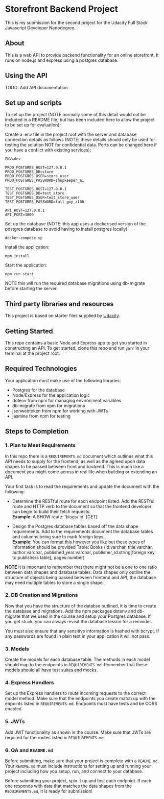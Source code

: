 # Storefront Backend Project

This is my submission for the second project for the Udacity Full Stack Javascript Developer Nanodegree.

## About

This is a web API to provide backend functionality for an online storefront. It runs on node.js and express using a postgres database.

## Using the API

TODO: Add API documentation

## Set up and scripts

To set up the project (NOTE normally some of this detail would not be included in a README file, but has been included here to allow the project to be set up for evaluation):

Create a .env file in the project root with the server and database connection details as follows (NOTE: these details should only be used for testing the solution NOT for confidential data. Ports can be changed here if you have a conflict with existing services):

```
ENV=dev

PROD_POSTGRES_HOST=127.0.0.1
PROD_POSTGRES_DB=store
PROD_POSTGRES_USER=store_user
PROD_POSTGRES_PASSWORD=shopkeeper_a1

TEST_POSTGRES_HOST=127.0.0.1
TEST_POSTGRES_DB=test_store
TEST_POSTGRES_USER=test_store_user
TEST_POSTGRES_PASSWORD=fall_guy_z100

API_HOST=127.0.0.1
API_PORT=3000
```

Set up the database (NOTE: this app uses a dockerised version of the postgres database to avoid having to install postgres locally)
```
docker-compose up
```

Install the application:
```
npm install
```

Start the application:

```
npm run start
```

NOTE this will run the required database migrations using db-migrate before starting the server.

## Third party libraries and resources

This project is based on starter files supplied by [Udacity](https://www.udacity.com/).

## Getting Started

This repo contains a basic Node and Express app to get you started in constructing an API. To get started, clone this repo and run `yarn` in your terminal at the project root.

## Required Technologies

Your application must make use of the following libraries:

- Postgres for the database
- Node/Express for the application logic
- dotenv from npm for managing environment variables
- db-migrate from npm for migrations
- jsonwebtoken from npm for working with JWTs
- jasmine from npm for testing

## Steps to Completion

### 1. Plan to Meet Requirements

In this repo there is a `REQUIREMENTS.md` document which outlines what this API needs to supply for the frontend, as well as the agreed upon data shapes to be passed between front and backend. This is much like a document you might come across in real life when building or extending an API.

Your first task is to read the requirements and update the document with the following:

- Determine the RESTful route for each endpoint listed. Add the RESTful route and HTTP verb to the document so that the frontend developer can begin to build their fetch requests.  
  **Example**: A SHOW route: 'blogs/:id' [GET]

- Design the Postgres database tables based off the data shape requirements. Add to the requirements document the database tables and columns being sure to mark foreign keys.  
  **Example**: You can format this however you like but these types of information should be provided
  Table: Books (id:varchar, title:varchar, author:varchar, published_year:varchar, publisher_id:string[foreign key to publishers table], pages:number)

**NOTE** It is important to remember that there might not be a one to one ratio between data shapes and database tables. Data shapes only outline the structure of objects being passed between frontend and API, the database may need multiple tables to store a single shape.

### 2. DB Creation and Migrations

Now that you have the structure of the databse outlined, it is time to create the database and migrations. Add the npm packages dotenv and db-migrate that we used in the course and setup your Postgres database. If you get stuck, you can always revisit the database lesson for a reminder.

You must also ensure that any sensitive information is hashed with bcrypt. If any passwords are found in plain text in your application it will not pass.

### 3. Models

Create the models for each database table. The methods in each model should map to the endpoints in `REQUIREMENTS.md`. Remember that these models should all have test suites and mocks.

### 4. Express Handlers

Set up the Express handlers to route incoming requests to the correct model method. Make sure that the endpoints you create match up with the enpoints listed in `REQUIREMENTS.md`. Endpoints must have tests and be CORS enabled.

### 5. JWTs

Add JWT functionality as shown in the course. Make sure that JWTs are required for the routes listed in `REQUIUREMENTS.md`.

### 6. QA and `README.md`

Before submitting, make sure that your project is complete with a `README.md`. Your `README.md` must include instructions for setting up and running your project including how you setup, run, and connect to your database.

Before submitting your project, spin it up and test each endpoint. If each one responds with data that matches the data shapes from the `REQUIREMENTS.md`, it is ready for submission!
